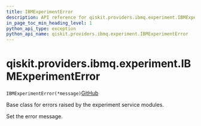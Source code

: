 ```yaml
---
title: IBMExperimentError
description: API reference for qiskit.providers.ibmq.experiment.IBMExperimentError
in_page_toc_min_heading_level: 1
python_api_type: exception
python_api_name: qiskit.providers.ibmq.experiment.IBMExperimentError
---
```


# qiskit.providers.ibmq.experiment.IBMExperimentError

<span id="qiskit.providers.ibmq.experiment.IBMExperimentError" />

`IBMExperimentError(*message)`[GitHub](https://github.com/qiskit/qiskit/tree/stable/0.39/qiskit/providers/ibmq/experiment/exceptions.py "view source code")

Base class for errors raised by the experiment service modules.

Set the error message.

